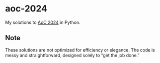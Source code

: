 # aoc-2024

My solutions to [AoC 2024](https://adventofcode.com/2024/) in Python.

## Note

These solutions are not optimized for efficiency or elegance. The code is messy and straightforward, designed solely to “get the job done.”
